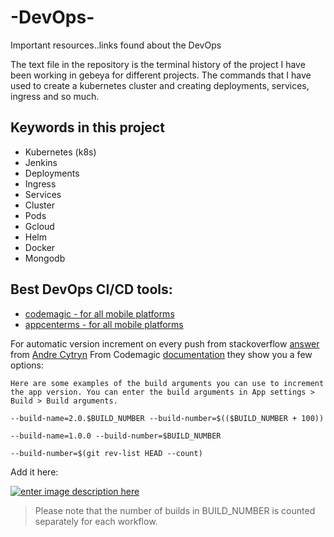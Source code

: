 # -DevOps-
Important resources..links found about the DevOps

The text file in the repository is the terminal history of the project I have been working in gebeya for different projects. The commands that I have used to create a kubernetes cluster and creating deployments, services, ingress and so much. 

## Keywords in this project
  - Kubernetes (k8s)
  - Jenkins
  - Deployments
  - Ingress
  - Services
  - Cluster
  - Pods
  - Gcloud
  - Helm
  - Docker
  - Mongodb

## Best DevOps CI/CD tools:
  - [codemagic - for all mobile platforms](https://codemagic.io/start/)
  - [appcenterms - for all mobile platforms](http://appcenter.ms/)

For automatic version increment on every push from stackoverflow [answer](https://stackoverflow.com/a/57879685/6021740) from [Andre Cytryn](https://stackoverflow.com/users/1165337/andre-cytryn)
From Codemagic [documentation][1] they show you a few options:

```
Here are some examples of the build arguments you can use to increment the app version. You can enter the build arguments in App settings > Build > Build arguments.

--build-name=2.0.$BUILD_NUMBER --build-number=$(($BUILD_NUMBER + 100))

--build-name=1.0.0 --build-number=$BUILD_NUMBER

--build-number=$(git rev-list HEAD --count)
```

Add it here:

[![enter image description here][2]][2]


> Please note that the number of builds in BUILD_NUMBER is counted
> separately for each workflow.


  [1]: https://docs.codemagic.io/building/build-versioning/
  [2]: https://i.stack.imgur.com/MU7we.png
